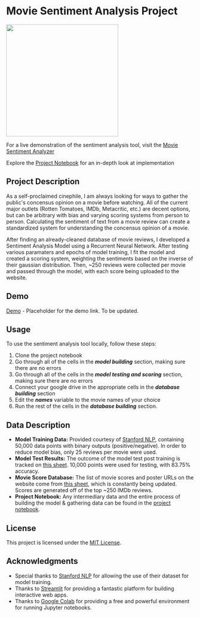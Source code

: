 # Movie Sentiment Analysis Project
<img src="https://github.com/aryankapoorr/moviesentiment/blob/main/data/deniro.webp" width=300>

For a live demonstration of the sentiment analysis tool, visit the [Movie Sentiment Analyzer](https://moviesentiment.streamlit.app/)

Explore the [Project Notebook](https://colab.research.google.com/drive/1cl29Xsxy2YjZUaXfmDyi_n9IytefdcLS?usp=sharing) for an in-depth look at implementation

## Project Description
As a self-proclaimed cinephile, I am always looking for ways to gather the public's concensus opinion on a movie before watching. All of the current major outlets (Rotten Tomatoes, IMDb, Metacritic, etc.) are decent options, but can be arbitrary with bias and varying scoring systems from person to person. Calculating the sentiment of text from a movie review can create a standardized system for understanding the concensus opinion of a movie.

After finding an already-cleaned database of movie reviews, I developed a Sentiment Analysis Model using a Recurrent Neural Network. After testing various paramaters and epochs of model training, I fit the model and created a scoring system, weighting the sentiments based on the inverse of their gaussian distribution. Then, ~250 reviews were collected per movie and passed through the model, with each score being uploaded to the website.

## Demo
[Demo](#) - Placeholder for the demo link. To be updated.

## Usage
To use the sentiment analysis tool locally, follow these steps:
1. Clone the project notebook
2. Go through all of the cells in the **_model building_** section, making sure there are no errors
3. Go through all of the cells in the **_model testing and scoring_** section, making sure there are no errors
4. Connect your google drive in the appropriate cells in the **_database building_** section
5. Edit the **_names_** variable to the movie names of your choice
6. Run the rest of the cells in the **_database building_** section.

## Data Description

- **Model Training Data:** Provided courtesy of [Stanford NLP](https://ai.stanford.edu/~amaas/data/sentiment/), containing 50,000 data points with binary outputs (positive/negative). In order to reduce model bias, only 25 reviews per movie were used.
- **Model Test Results:** The outcome of the model test post training is tracked on [this sheet](https://docs.google.com/spreadsheets/d/1OitPcmYJru8GfZj2MEDvHxGfHGd02wo0W03xH_NfWFo/edit?usp=sharing). 10,000 points were used for testing, with 83.75% accuracy.
- **Movie Score Database:** The list of movie scores and poster URLs on the website come from [this sheet](https://docs.google.com/spreadsheets/d/1nEzw584UUzVx7AtWfXxXoRCFXitRhJcou9pDuB-iNco/edit?usp=sharing), which is constantly being updated. Scores are generated off of the top ~250 IMDb reviews.
- **Project Notebook:** Any intermediary data and the entire process of building the model & gathering data can be found in the [project notebook](https://colab.research.google.com/drive/1cl29Xsxy2YjZUaXfmDyi_n9IytefdcLS?usp=sharing).


## License
This project is licensed under the [MIT License](LICENSE).

## Acknowledgments
- Special thanks to [Stanford NLP](https://ai.stanford.edu/~amaas/data/sentiment/) for allowing the use of their dataset for model training.
- Thanks to [Streamlit](https://streamlit.io/) for providing a fantastic platform for building interactive web apps.
- Thanks to [Google Colab](https://colab.research.google.com/) for providing a free and powerful environment for running Jupyter notebooks.

